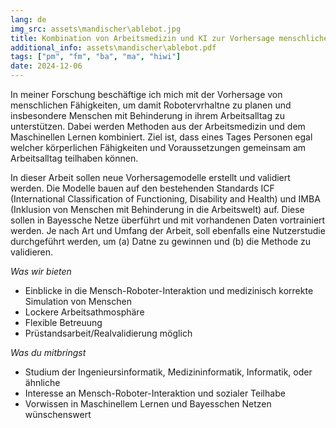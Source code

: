 ```yaml
---
lang: de
img_src: assets\mandischer\ablebot.jpg
title: Kombination von Arbeitsmedizin und KI zur Vorhersage menschlicher Fähigkeiten
additional_info: assets\mandischer\ablebot.pdf
tags: ["pm", "fm", "ba", "ma", "hiwi"]
date: 2024-12-06
---
```


In meiner Forschung beschäftige ich mich mit der Vorhersage von menschlichen Fähigkeiten, um damit Robotervrhaltne zu planen und insbesondere Menschen mit Behinderung in ihrem Arbeitsalltag zu unterstützen. Dabei werden Methoden aus der Arbeitsmedizin und dem Maschinellen Lernen kombiniert. Ziel ist, dass eines Tages Personen egal welcher körperlichen Fähigkeiten und Voraussetzungen gemeinsam am Arbeitsalltag teilhaben können.

In dieser Arbeit sollen neue Vorhersagemodelle erstellt und validiert werden. Die Modelle bauen auf den bestehenden Standards ICF (International Classification of Functioning, Disability and Health) und IMBA (Inklusion von Menschen mit Behinderung in die Arbeitswelt) auf. Diese sollen in Bayessche Netze überführt und mit vorhandenen Daten vortrainiert werden. Je nach Art und Umfang der Arbeit, soll ebenfalls eine Nutzerstudie durchgeführt werden, um (a) Datne zu gewinnen und (b) die Methode zu validieren.

*Was wir bieten*
- Einblicke in die Mensch-Roboter-Interaktion und medizinisch korrekte Simulation von Menschen
- Lockere Arbeitsathmosphäre
- Flexible Betreuung
- Prüstandsarbeit/Realvalidierung möglich

*Was du mitbringst*
- Studium der Ingenieursinformatik, Medizininformatik, Informatik, oder ähnliche
- Interesse an Mensch-Roboter-Interaktion und sozialer Teilhabe
- Vorwissen in Maschinellem Lernen und Bayesschen Netzen wünschenswert
